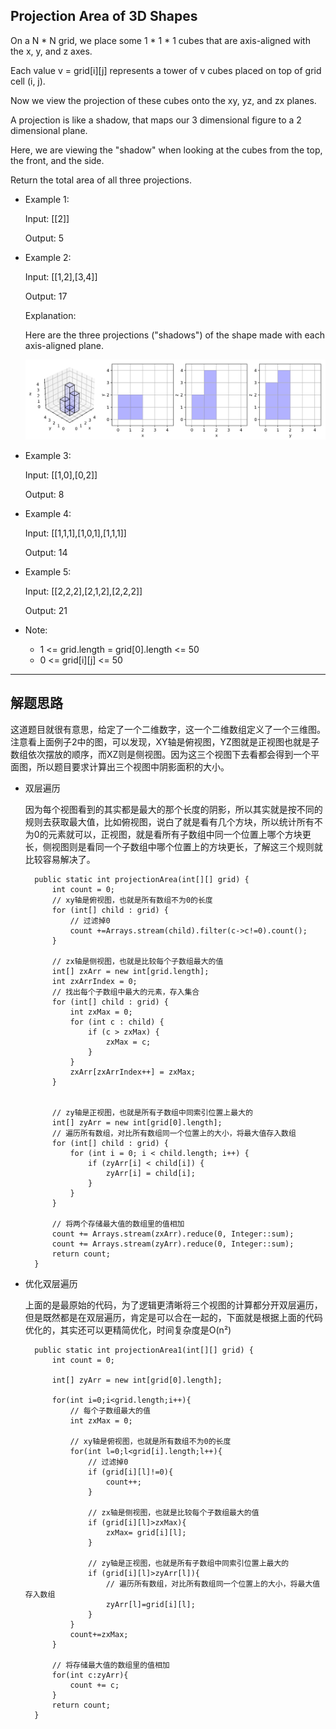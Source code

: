 ## Projection Area of 3D Shapes

On a N * N grid, we place some 1 * 1 * 1 cubes that are axis-aligned with the x, y, and z axes.

Each value v = grid[i][j] represents a tower of v cubes placed on top of grid cell (i, j).

Now we view the projection of these cubes onto the xy, yz, and zx planes.

A projection is like a shadow, that maps our 3 dimensional figure to a 2 dimensional plane. 

Here, we are viewing the "shadow" when looking at the cubes from the top, the front, and the side.

Return the total area of all three projections.

 

- Example 1:

  Input: [[2]]

  Output: 5

- Example 2:

  Input: [[1,2],[3,4]]

  Output: 17

  Explanation: 

  Here are the three projections ("shadows") of the shape made with each axis-aligned plane.

  ![三维图](https://github.com/nemolpsky/algorithm/raw/master/file/image/shadow.png)
  

- Example 3:

  Input: [[1,0],[0,2]]

  Output: 8

- Example 4:

  Input: [[1,1,1],[1,0,1],[1,1,1]]

  Output: 14

- Example 5:

  Input: [[2,2,2],[2,1,2],[2,2,2]]

  Output: 21
 

- Note:

  - 1 <= grid.length = grid[0].length <= 50
  - 0 <= grid[i][j] <= 50

---

## 解题思路

这道题目就很有意思，给定了一个二维数字，这一个二维数组定义了一个三维图。注意看上面例子2中的图，可以发现，XY轴是俯视图，YZ图就是正视图也就是子数组依次摆放的顺序，而XZ则是侧视图。因为这三个视图下去看都会得到一个平面图，所以题目要求计算出三个视图中阴影面积的大小。

- 双层遍历

  因为每个视图看到的其实都是最大的那个长度的阴影，所以其实就是按不同的规则去获取最大值，比如俯视图，说白了就是看有几个方块，所以统计所有不为0的元素就可以，正视图，就是看所有子数组中同一个位置上哪个方块更长，侧视图则是看同一个子数组中哪个位置上的方块更长，了解这三个规则就比较容易解决了。

  ```
    public static int projectionArea(int[][] grid) {
        int count = 0;
        // xy轴是俯视图，也就是所有数组不为0的长度
        for (int[] child : grid) {
            // 过滤掉0
            count +=Arrays.stream(child).filter(c->c!=0).count();
        }

        // zx轴是侧视图，也就是比较每个子数组最大的值
        int[] zxArr = new int[grid.length];
        int zxArrIndex = 0;
        // 找出每个子数组中最大的元素，存入集合
        for (int[] child : grid) {
            int zxMax = 0;
            for (int c : child) {
                if (c > zxMax) {
                    zxMax = c;
                }
            }
            zxArr[zxArrIndex++] = zxMax;
        }


        // zy轴是正视图，也就是所有子数组中同索引位置上最大的
        int[] zyArr = new int[grid[0].length];
        // 遍历所有数组，对比所有数组同一个位置上的大小，将最大值存入数组
        for (int[] child : grid) {
            for (int i = 0; i < child.length; i++) {
                if (zyArr[i] < child[i]) {
                    zyArr[i] = child[i];
                }
            }
        }
        
        // 将两个存储最大值的数组里的值相加
        count += Arrays.stream(zxArr).reduce(0, Integer::sum);
        count += Arrays.stream(zyArr).reduce(0, Integer::sum);
        return count;
    }
  ```
  
- 优化双层遍历

  上面的是最原始的代码，为了逻辑更清晰将三个视图的计算都分开双层遍历，但是既然都是在双层遍历，肯定是可以合在一起的，下面就是根据上面的代码优化的，其实还可以更精简优化，时间复杂度是O(n²)

  ```
    public static int projectionArea1(int[][] grid) {
        int count = 0;

        int[] zyArr = new int[grid[0].length];

        for(int i=0;i<grid.length;i++){
            // 每个子数组最大的值
            int zxMax = 0;

            // xy轴是俯视图，也就是所有数组不为0的长度
            for(int l=0;l<grid[i].length;l++){
                // 过滤掉0
                if (grid[i][l]!=0){
                    count++;
                }

                // zx轴是侧视图，也就是比较每个子数组最大的值
                if (grid[i][l]>zxMax){
                    zxMax= grid[i][l];
                }

                // zy轴是正视图，也就是所有子数组中同索引位置上最大的
                if (grid[i][l]>zyArr[l]){
                    // 遍历所有数组，对比所有数组同一个位置上的大小，将最大值存入数组
                    zyArr[l]=grid[i][l];
                }
            }
            count+=zxMax;
        }

        // 将存储最大值的数组里的值相加
        for(int c:zyArr){
            count += c;
        }
        return count;
    }
  ```